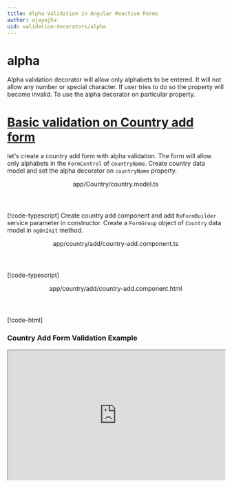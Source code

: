 ```yaml
---
title: Alpha Validation in Angular Reactive Forms
author: ajayojha
uid: validation-decorators/alpha
---
```

# alpha
Alpha validation decorator will allow only alphabets to be entered. It will not allow any number or special character. If user tries to do so the property will become invalid. To use the alpha decorator on particular property.
 
# [Basic validation on Country add form  ](#tab/basic-validation-on-Country-add-form)
let's create a country add form with alpha validation. The form will allow only alphabets in the `FormControl` of `countryName`. 
Create country data model and set the alpha decorator on `countryName` property.
<header class="header-tab-title">app/Country/country.model.ts</header>

[!code-typescript[](../../examples/reactive-form-validators/alpha/rxweb-alpha-validation-add-angular-reactive-form/src/app/country/country.model.ts?highlight=5)]
Create country add component and add `RxFormBuilder` service parameter in constructor. Create a `FormGroup` object of `Country` data model in `ngOnInit` method.
<header class="header-tab-title">app/country/add/country-add.component.ts</header>

[!code-typescript[](../../examples/reactive-form-validators/alpha/rxweb-alpha-validation-add-angular-reactive-form/src/app/country/add/country-add.component.ts?highlight=17,21-22)]
<header class="header-tab-title">app/country/add/country-add.component.html</header>

[!code-html[](../../examples/reactive-form-validators/alpha/rxweb-alpha-validation-add-angular-reactive-form/src/app/country/add/country-add.component.html)]

<h3>Country Add Form Validation Example</h3>
<iframe src="https://stackblitz.com/edit/rxweb-alpha-validation-add-angular-reactive-form?embed=1&file=src/styles.css&hideExplorer=1&hideNavigation=1&view=preview" width="100%" height="300">

# [Basic validation on Country edit  form](#tab/basic-validation-on-Country-edit-form)
let's create a country edit form with alpha validation. The form will allow only alphabets in the `FormControl` of `countryName`. 
Create country data model and set the alpha decorator on `countryName` property.
<header class="header-tab-title">app/Country/country.model.ts</header>

[!code-typescript[](../../examples/reactive-form-validators/alpha/rxweb-alpha-validation-edit-angular-reactive-form/src/app/country/country.model.ts?highlight=5)]
Create country edit component and add `RxFormBuilder` and `HttpClient` service parameter  in constructor. On `ngOnInit` method get request method for getting data from json or server and that data pass in `this.formBuilder.formGroup<Country>(Country,country)`
<header class="header-tab-title">app/country/edit/country-edit.component.ts</header>

[!code-typescript[](../../examples/reactive-form-validators/alpha/rxweb-alpha-validation-edit-angular-reactive-form/src/app/country/edit/country-edit.component.ts?highlight=17,21-22)]
<header class="header-tab-title">app/country/edit/country-edit.component.html</header>

[!code-html[](../../examples/reactive-form-validators/alpha/rxweb-alpha-validation-edit-angular-reactive-form/src/app/country/edit/country-edit.component.html)]

<h3>Country Edit Form Validation Example</h3>
<iframe src="https://stackblitz.com/edit/rxweb-alpha-validation-edit-angular-reactive-form?embed=1&file=src/styles.css&hideExplorer=1&hideNavigation=1&view=preview" width="100%" height="300">

---

# AlphaConfig 
Below options are not mandatory to use in the `@alpha()` decorator. If needed then use the below options.


|Option | Description |
|--- | ---- |
|[allowWhiteSpace](#allowWhiteSpace) | This will allow whitespace in particular control property.The default value is `false`. |
|[conditionalExpression](#conditionalExpression) | Alpha validation should be applied if the condition is matched in the `conditionalExpression` function. Validation framework will pass two parameters at the time of `conditionalExpression` check. Those two parameters are current `FormGroup` value and root `FormGroup` value. You can apply the condition on respective object value.If there is need of dynamic validation means it is not fixed in client code, it will change based on some criterias. In this scenario you can bind the expression based on the expression value is coming from the web server in `string` format. The `conditionalExpression` will work as same as client function. |
|[message](#message) | To override the global configuration message and show the custom message on particular control property. |

## allowWhiteSpace 
Type :  `boolean` 

This will allow whitespace in particular control property.The default value is `false`.
 
<header class="header-title">address-info.model.ts (AddressInfo class property)</header>

[!code-typescript[](../../examples/reactive-form-validators/alpha/complete-rxweb-alpha-validation-add-angular-reactive-form/src/app/address-info/address-info.model.ts#L10-L11)]

## conditionalExpression 
Type :  `Function`  |  `string` 

Alpha validation should be applied if the condition is matched in the `conditionalExpression` function. Validation framework will pass two parameters at the time of `conditionalExpression` check. Those two parameters are current `FormGroup` value and root `FormGroup` value. You can apply the condition on respective object value.
If there is need of dynamic validation means it is not fixed in client code, it will change based on some criterias. In this scenario you can bind the expression based on the expression value is coming from the web server in `string` format. The `conditionalExpression` will work as same as client function.
 
> Binding `conditionalExpression` with `Function` object.
<header class="header-title">address-info.model.ts (AddressInfo class property)</header>

[!code-typescript[](../../examples/reactive-form-validators/alpha/complete-rxweb-alpha-validation-add-angular-reactive-form/src/app/address-info/address-info.model.ts#L7-L8)]

 
> Binding `conditionalExpression` with `string` datatype.
<header class="header-title">address-info.model.ts (AddressInfo class property)</header>

[!code-typescript[](../../examples/reactive-form-validators/alpha/complete-rxweb-alpha-validation-add-angular-reactive-form/src/app/address-info/address-info.model.ts#L7-L8)]

## message 
Type :  `string` 

To override the global configuration message and show the custom message on particular control property.
 
<header class="header-title">address-info.model.ts (AddressInfo class property)</header>

[!code-typescript[](../../examples/reactive-form-validators/alpha/complete-rxweb-alpha-validation-add-angular-reactive-form/src/app/address-info/address-info.model.ts#L13-L14)]


# alpha Validation Complete Example
# [AddressInfo Model](#tab/complete-address-info)
<header class="header-tab-title">app/address-info/address-info.model.ts</header>

[!code-typescript[](../../examples/reactive-form-validators/alpha/complete-rxweb-alpha-validation-add-angular-reactive-form/src/app/address-info/address-info.model.ts)]

# [Address Info Add Component](#tab/complete-address-info-add-component)
<header class="header-tab-title">app/address-info/add/address-info-add.component.ts</header>

[!code-typescript[](../../examples/reactive-form-validators/alpha/complete-rxweb-alpha-validation-add-angular-reactive-form/src/app/address-info/add/address-info-add.component.ts)]

# [Address Info Add Html Component](#tab/complete-address-info-add-html-component)
<header class="header-tab-title">app/address-info/add/address-info-add.component.html</header>

[!code-html[](../../examples/reactive-form-validators/alpha/complete-rxweb-alpha-validation-add-angular-reactive-form/src/app/address-info/add/address-info-add.component.html)]

# [Working Example](#tab/complete-working-example)
<iframe src="https://stackblitz.com/edit/complete-rxweb-alpha-validation-add-angular-reactive-form?embed=1&file=src/app/address-info/address&hideNavigation=1&view=preview" width="100%" height="500">

---

# Dynamic alpha Validation Complete Example
# [AddressInfo Model](#tab/dynamic-address-info)
<header class="header-tab-title">app/address-info/address-info.model.ts</header>

[!code-typescript[](../../examples/reactive-form-validators/alpha/dynamic-rxweb-alpha-validation-add-angular-reactive-form/src/app/address-info/address-info.model.ts)]

# [Address Info Add Component](#tab/dynamic-address-info-add-component)
<header class="header-tab-title">app/address-info/add/address-info-add.component.ts</header>

[!code-typescript[](../../examples/reactive-form-validators/alpha/dynamic-rxweb-alpha-validation-add-angular-reactive-form/src/app/address-info/add/address-info-add.component.ts)]

# [Address Info Add Html Component](#tab/dynamic-address-info-add-html-component)
<header class="header-tab-title">app/address-info/add/address-info-add.component.html</header>

[!code-html[](../../examples/reactive-form-validators/alpha/dynamic-rxweb-alpha-validation-add-angular-reactive-form/src/app/address-info/add/address-info-add.component.html)]

# [Working Example](#tab/dynamic-working-example)
<iframe src="https://stackblitz.com/edit/dynamic-rxweb-alpha-validation-add-angular-reactive-form?embed=1&file=src/app/address-info/address&hideNavigation=1&view=preview" width="100%" height="500">

---







